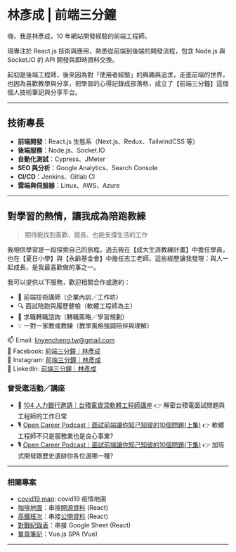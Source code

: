 <!--
**LinYenCheng/LinYenCheng** is a ✨ _special_ ✨ repository because its `README.md` (this file) appears on your GitHub profile.

Here are some ideas to get you started:

- 🔭 I’m currently working on ...
- 🌱 I’m currently learning ...
- 👯 I’m looking to collaborate on ...
- 🤔 I’m looking for help with ...
- 💬 Ask me about ...
- 📫 How to reach me: ...
- 😄 Pronouns: ...
- ⚡ Fun fact: ...
-->

# 林彥成 | 前端三分鐘

嗨，我是林彥成，10 年網站開發經驗的前端工程師。

現專注於 React.js 技術與應用，熟悉從前端到後端的開發流程，包含 Node.js 與 Socket.IO 的 API 開發與即時資料交換。

起初是後端工程師，後來因為對「使用者經驗」的興趣與追求，走進前端的世界，也因為喜歡教學與分享，把學習的心得記錄成部落格，成立了【前端三分鐘】這個個人技術筆記與分享平台。

---

## 技術專長

- **前端開發**：React.js 生態系（Next.js、Redux、TailwindCSS 等）
- **後端服務**：Node.js、Socket.IO
- **自動化測試**：Cypress、JMeter
- **SEO 與分析**：Google Analytics、Search Console
- **CI/CD**：Jenkins、Gitlab CI
- **雲端與伺服器**：Linux、AWS、Azure

---

## 對學習的熱情，讓我成為陪跑教練

> 期待能找到喜歡、擅長、也能支撐生活的工作

我相信學習是一段探索自己的旅程。過去我在【成大生涯教練計畫】中擔任學員，也在【夏日小學】與【永齡基金會】中擔任志工老師。這些經歷讓我發現：與人一起成長，是我最喜歡做的事之一。

我可以提供以下服務，歡迎相關合作或邀約：

- 🌱 前端技術講師（企業內訓／工作坊）
- 🔍 面試陪跑與履歷健檢（軟體工程師為主）
- 🎯 求職轉職諮詢（轉職策略／學習規劃）
- 💡 一對一家教或教練（教學風格強調陪伴與理解）

📫 Email: [linyencheng.tw@gmail.com](mailto:linyencheng.tw@gmail.com)  
🔗 Facebook: [前端三分鐘｜林彥成](https://www.facebook.com/linyencheng.3mins)  
🔗 Instagram: [前端三分鐘｜林彥成](https://www.instagram.com/linyencheng.3mins)  
🔗 LinkedIn: [前端三分鐘｜林彥成](https://www.linkedin.com/in/linyencheng/)

### 曾受邀活動／講座

- 🎤 [104 人力銀行邀請｜台積電資深軟體工程師講座](https://meet.104.com.tw/event/418d1f95-93dd-488d-814a-835ad2158a33)
  👉 解密台積電面試問題與工程師的工作日常
- 🎙️ [Open Career Podcast｜面試前端讓你知己知彼的10個問題(上集)](https://open.spotify.com/episode/2ZoETkf4dL6P4ipXKmqcI2)
  👉 軟體工程師不只是服務業也是良心事業?
- 🎙️ [Open Career Podcast｜面試前端讓你知己知彼的10個問題(下集)](https://open.spotify.com/episode/2VtekkwgFBcxTgg4alCIUE)
  👉 加班式開發跟歷史遺跡你各位選哪一種?
---


### 相關專案

- [covid19 map][covid19 map]: covid19 疫情地圖
- [咖啡地圖][coffee map]：串接[開源資料][cafenomad] (React)
- [高鐵班次][thsr]：串接[公開資料](https://ptx.transportdata.tw/MOTC/Swagger/#/THSRApi) (React)
- [對戰紀錄表][pokemon competition]：串接 Google Sheet (React)
- [單頁筆記][vue js note]：Vue.js SPA (Vue)

---

[google marketing]: https://goo.gl/wfyrkV
[online classroom]: https://onlineclassroomdaily.liangshishu.com
[lucky draw]: https://luckydraw.liangshishu.com/
[friendly hotel]: https://ourhotel.azurewebsites.net/
[friendly hotel registration system]: https://ourcitylovewebapps.azurewebsites.net/hotelapp/
[web gis sdk]: http://map.polstargps.com/polnavMapAPI/
[web gis]: http://map.polstargps.com/demo/
[saipa website]: http://saipa.polstargps.com/
[kia website]: http://kia.polstargps.com/
[hyundai website]: http://hyundai.polstargps.com
[medicare]: https://www.health.ntpc.gov.tw/medi
[wisdom bank]: https://wisdombank.liangshishu.com/
[literati cafe]: https://literaticafe.liangshishu.com/
[hiring]: https://hiring.liangshishu.com/
[cafe shift]: https://cafeshiftarrangement.liangshishu.com
[thsr]: https://linyencheng.github.io/thsr-app
[vue js note]: https://linyencheng.github.io/vue-note
[coffee map]: https://linyencheng.github.io/coffee-map
[pokemon competition]: https://linyencheng.github.io/pokemon-competition
[cafenomad]: https://cafenomad.tw/developers/docs/v1.2
[covid19 map]: https://linyencheng.github.io/virus-and-where-to-find-them/

